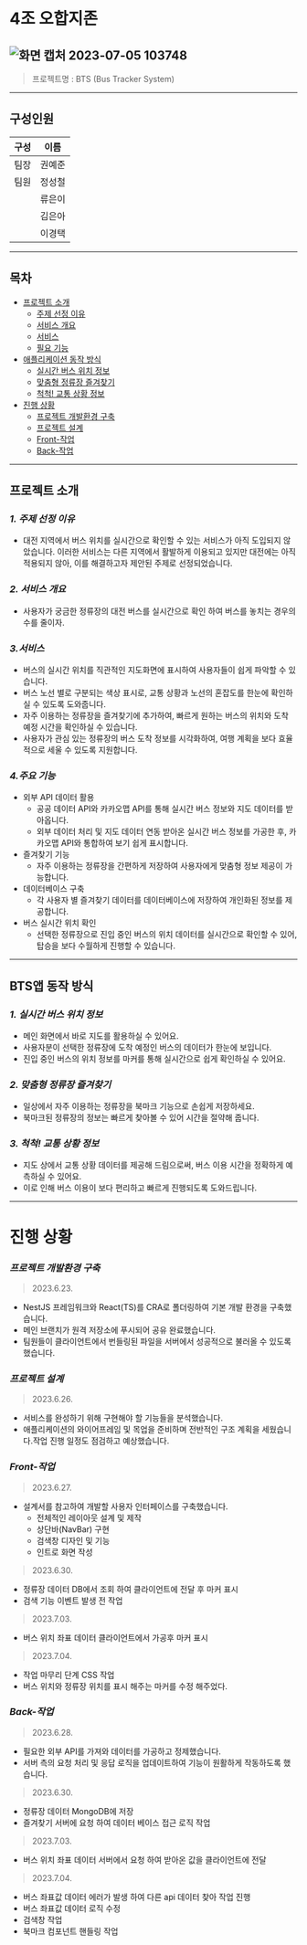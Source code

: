 # 4조 오합지존
![화면 캡처 2023-07-05 103748](https://github.com/kongukjae/KDT-2-Project-B-4/assets/124134155/163aa8b3-41d4-4e5a-af45-8fe2d56754e1)
---

> 프로젝트명 : BTS (Bus Tracker System)
> 

---

## 구성인원

| 구성 | 이름 |
| --- | --- |
| 팀장 | 권예준 |
| 팀원 | 정성철 |
|  | 류은이 |
|  | 김은아 |
|  | 이경택 |

---

## 목차

- [프로젝트 소개](#프로젝트-소개)
    - [주제 선정 이유](#1-주제-선정-이유)
    - [서비스 개요](#2-서비스-개요)
    - [서비스](#3-서비스)
    - [필요 기능](#4-주요-기능)
- [애플리케이션 동작 방식](#BTS앱-동작-방식)
    - [실시간 버스 위치 정보](#1-실시간-버스-위치-정보)
    - [맞춤형 정류장 즐겨찾기](#2-맞춤형-정류장-즐겨찾기)
    - [척척! 교통 상황 정보](#3-척척!-교통-상황-정보)
- [진행 상황](#진행-상황)
    - [프로젝트 개발환경 구축](#프로젝트-개발환경-구축)
    - [프로젝트 설계](#프로젝트-설계)
    - [Front-작업](#front-작업)
    - [Back-작업](#back-작업)
---

## 프로젝트 소개

### *1. 주제 선정 이유*

- 대전 지역에서 버스 위치를 실시간으로 확인할 수 있는 서비스가 아직 도입되지 않았습니다. 이러한 서비스는 다른 지역에서 활발하게 이용되고 있지만 대전에는 아직 적용되지 않아, 이를 해결하고자 제안된 주제로 선정되었습니다.

### *2. 서비스 개요*

- 사용자가 궁금한 정류장의 대전 버스를 실시간으로 확인 하여 버스를 놓치는 경우의 수를 줄이자.

### *3.서비스*

- 버스의 실시간 위치를 직관적인 지도화면에 표시하여 사용자들이 쉽게 파악할 수 있습니다.
- 버스 노선 별로 구분되는 색상 표시로, 교통 상황과 노선의 혼잡도를 한눈에 확인하실 수 있도록 도와줍니다.
- 자주 이용하는 정류장을 즐겨찾기에 추가하여, 빠르게 원하는 버스의 위치와 도착 예정 시간을 확인하실 수 있습니다.
- 사용자가 관심 있는 정류장의 버스 도착 정보를 시각화하여, 여행 계획을 보다 효율적으로 세울 수 있도록 지원합니다.

### *4.주요 기능*

- 외부 API 데이터 활용
    - 공공 데이터 API와 카카오맵 API를 통해 실시간 버스 정보와 지도 데이터를 받아옵니다.
    - 외부 데이터 처리 및 지도 데이터 연동 받아온 실시간 버스 정보를 가공한 후, 카카오맵 API와 통합하여 보기 쉽게 표시합니다.
- 즐겨찾기 기능
    - 자주 이용하는 정류장을 간편하게 저장하여 사용자에게 맞춤형 정보 제공이 가능합니다.
- 데이터베이스 구축
    - 각 사용자 별 즐겨찾기 데이터를 데이터베이스에 저장하여 개인화된 정보를 제공합니다.
- 버스 실시간 위치 확인
    - 선택한 정류장으로 진입 중인 버스의 위치 데이터를 실시간으로 확인할 수 있어, 탑승을 보다 수월하게 진행할 수 있습니다.

---

## BTS앱 동작 방식

### *1. 실시간 버스 위치 정보*

- 메인 화면에서 바로 지도를 활용하실 수 있어요.
- 사용자분이 선택한 정류장에 도착 예정인 버스의 데이터가 한눈에 보입니다.
- 진입 중인 버스의 위치 정보를 마커를 통해 실시간으로 쉽게 확인하실 수 있어요.

### *2. 맞춤형 정류장 즐겨찾기*

- 일상에서 자주 이용하는 정류장을 북마크 기능으로 손쉽게 저장하세요.
- 북마크된 정류장의 정보는 빠르게 찾아볼 수 있어 시간을 절약해 줍니다.

### *3. 척척! 교통 상황 정보*

- 지도 상에서 교통 상황 데이터를 제공해 드림으로써, 버스 이용 시간을 정확하게 예측하실 수 있어요.
- 이로 인해 버스 이용이 보다 편리하고 빠르게 진행되도록 도와드립니다.

---
# **진행 상황**

### *프로젝트 개발환경 구축*

> 2023.6.23.
> 
- NestJS 프레임워크와 React(TS)를 CRA로 폴더링하여 기본 개발 환경을 구축했습니다.
- 메인 브랜치가 원격 저장소에 푸시되어 공유 완료했습니다.
- 팀원들이 클라이언트에서 번들링된 파일을 서버에서 성공적으로 불러올 수 있도록 했습니다.


### *프로젝트 설계*

> 2023.6.26.
> 
- 서비스를 완성하기 위해 구현해야 할 기능들을 분석했습니다.
- 애플리케이션의 와이어프레임 및 목업을 준비하며 전반적인 구조 계획을 세웠습니다.작업 진행 일정도 점검하고 예상했습니다.

### *Front-작업*

> 2023.6.27.
> 
- 설계서를 참고하여 개발할 사용자 인터페이스를 구축했습니다.
    - 전체적인 레이아웃 설계 및 제작
    - 상단바(NavBar) 구현
    - 검색창 디자인 및 기능
    - 인트로 화면 작성
      
> 2023.6.30.
> 
- 정류장 데이터 DB에서 조회 하여 클라이언트에 전달 후 마커 표시
- 검색 기능 이벤트 발생 전 작업 

> 2023.7.03.
> 
- 버스 위치 좌표 데이터 클라이언트에서 가공후 마커 표시  

> 2023.7.04.
> 
- 작업 마무리 단계 CSS 작업
- 버스 위치와 정류장 위치를 표시 해주는 마커를 수정 해주었다.

### *Back-작업*

> 2023.6.28.
> 
- 필요한 외부 API를 가져와 데이터를 가공하고 정제했습니다.
- 서버 측의 요청 처리 및 응답 로직을 업데이트하여 기능이 원활하게 작동하도록 했습니다.


> 2023.6.30.
> 
- 정류장 데이터 MongoDB에 저장
- 즐겨찾기 서버에 요청 하여 데이터 베이스 접근 로직 작업

> 2023.7.03.
> 
- 버스 위치 좌표 데이터 서버에서 요청 하여 받아온 값을 클라이언트에 전달 


> 2023.7.04.
> 
- 버스 좌표값 데이터 에러가 발생 하여 다른 api 데이터 찾아 작업 진행 
- 버스 좌표값 데이터 로직 수정
- 검색창 작업
- 북마크 컴포넌트 핸들링 작업
